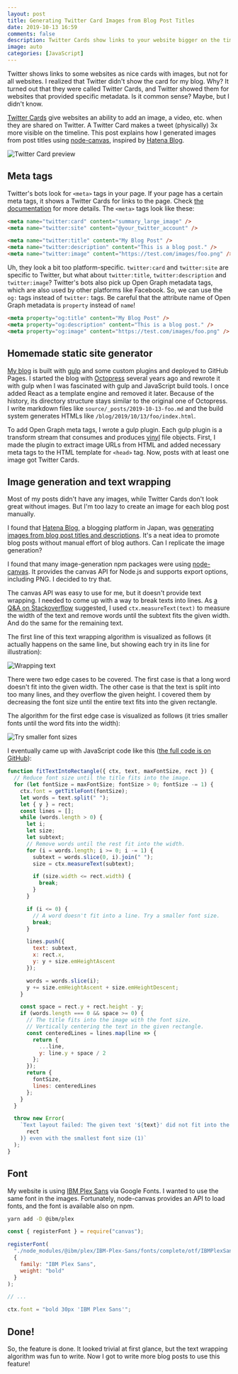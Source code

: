 ```yaml
---
layout: post
title: Generating Twitter Card Images from Blog Post Titles
date: 2019-10-13 16:59
comments: false
description: Twitter Cards show links to your website bigger on the timeline. This post explains how I generated images for Twitter Cards from blog post titles using node-canvas, inspired by Hatena Blog.
image: auto
categories: [JavaScript]
---
```


Twitter shows links to some websites as nice cards with images, but not for all websites. I realized that Twitter didn't show the card for my blog. Why? It turned out that they were called Twitter Cards, and Twitter showed them for websites that provided specific metadata. Is it common sense? Maybe, but I didn't know.

[Twitter Cards](https://developer.twitter.com/en/docs/tweets/optimize-with-cards/overview/abouts-cards) give websites an ability to add an image, a video, etc. when they are shared on Twitter. A Twitter Card makes a tweet (physically) 3x more visible on the timeline. This post explains how I generated images from post titles using [node-canvas](https://github.com/Automattic/node-canvas), inspired by [Hatena Blog](https://hatenablog.com/).

![Twitter Card preview](/images/twitter-card.png)

## Meta tags

Twitter's bots look for `<meta>` tags in your page. If your page has a certain meta tags, it shows a Twitter Cards for links to the page. Check [the documentation](https://developer.twitter.com/en/docs/tweets/optimize-with-cards/overview/abouts-cards) for more details. The `<meta>` tags look like these:

```html
<meta name="twitter:card" content="summary_large_image" />
<meta name="twitter:site" content="@your_twitter_account" />

<meta name="twitter:title" content="My Blog Post" />
<meta name="twitter:description" content="This is a blog post." />
<meta name="twitter:image" content="https://test.com/images/foo.png" />
```

Uh, they look a bit too platform-specific. `twitter:card` and `twitter:site` are specific to Twitter, but what about `twitter:title`, `twitter:description` and `twitter:image`? Twitter's bots also pick up Open Graph metadata tags, which are also used by other platforms like Facebook. So, we can use the `og:` tags instead of `twitter:` tags. Be careful that the attribute name of Open Graph metadata is `property` instead of `name`!

```html
<meta property="og:title" content="My Blog Post" />
<meta property="og:description" content="This is a blog post." />
<meta property="og:image" content="https://test.com/images/foo.png" />
```

## Homemade static site generator

[My blog](https://github.com/shuhei/shuhei.github.com) is built with [gulp](https://github.com/gulpjs/gulp) and some custom plugins and deployed to GitHub Pages. I started the blog with [Octopress](https://github.com/octopress/octopress) several years ago and rewrote it with gulp when I was fascinated with gulp and JavaScript build tools. I once added React as a template engine and removed it later. Because of the history, its directory structure stays similar to the original one of Octopress. I write markdown files like `source/_posts/2019-10-13-foo.md` and the build system generates HTMLs like `/blog/2019/10/13/foo/index.html`.

To add Open Graph meta tags, I wrote a gulp plugin. Each gulp plugin is a transform stream that consumes and produces [vinyl](https://github.com/gulpjs/vinyl) file objects. First, I made the plugin to extract image URLs from HTML and added necessary meta tags to the HTML template for `<head>` tag. Now, posts with at least one image got Twitter Cards.

## Image generation and text wrapping

Most of my posts didn't have any images, while Twitter Cards don't look great without images. But I'm too lazy to create an image for each blog post manually.

I found that [Hatena Blog](https://hatenablog.com/), a blogging platform in Japan, was [generating images from blog post titles and descriptions](https://twitter.com/search?q=%23%E3%81%AF%E3%81%A6%E3%81%AA%E3%83%96%E3%83%AD%E3%82%B0). It's a neat idea to promote blog posts without manual effort of blog authors. Can I replicate the image generation?

I found that many image-generation npm packages were using [node-canvas](https://github.com/Automattic/node-canvas). It provides the canvas API for Node.js and supports export options, including PNG. I decided to try that.

The canvas API was easy to use for me, but it doesn't provide text wrapping. I needed to come up with a way to break texts into lines. As [a Q&A on Stackoverflow](https://stackoverflow.com/questions/2936112/text-wrap-in-a-canvas-element) suggested, I used `ctx.measureText(text)` to measure the width of the text and remove words until the subtext fits the given width. And do the same for the remaining text.

The first line of this text wrapping algorithm is visualized as follows (it actually happens on the same line, but showing each try in its line for illustration):

![Wrapping text](/images/twitter-card-image-line-break.png)

There were two edge cases to be covered. The first case is that a long word doesn't fit into the given width. The other case is that the text is split into too many lines, and they overflow the given height. I covered them by decreasing the font size until the entire text fits into the given rectangle.

The algorithm for the first edge case is visualized as follows (it tries smaller fonts until the word fits into the width):

![Try smaller font sizes](/images/twitter-card-image-font-sizes.png)

I eventually came up with JavaScript code like this ([the full code is on GitHub](https://github.com/shuhei/shuhei.github.com/blob/f30cb5cd85a4ef35a4fb73d94a01da44e03ae116/plugins/title-image.js)):

```js
function fitTextIntoRectangle({ ctx, text, maxFontSize, rect }) {
  // Reduce font size until the title fits into the image.
  for (let fontSize = maxFontSize; fontSize > 0; fontSize -= 1) {
    ctx.font = getTitleFont(fontSize);
    let words = text.split(" ");
    let { y } = rect;
    const lines = [];
    while (words.length > 0) {
      let i;
      let size;
      let subtext;
      // Remove words until the rest fit into the width.
      for (i = words.length; i >= 0; i -= 1) {
        subtext = words.slice(0, i).join(" ");
        size = ctx.measureText(subtext);

        if (size.width <= rect.width) {
          break;
        }
      }

      if (i <= 0) {
        // A word doesn't fit into a line. Try a smaller font size.
        break;
      }

      lines.push({
        text: subtext,
        x: rect.x,
        y: y + size.emHeightAscent
      });

      words = words.slice(i);
      y += size.emHeightAscent + size.emHeightDescent;
    }

    const space = rect.y + rect.height - y;
    if (words.length === 0 && space >= 0) {
      // The title fits into the image with the font size.
      // Vertically centering the text in the given rectangle.
      const centeredLines = lines.map(line => {
        return {
          ...line,
          y: line.y + space / 2
        };
      });
      return {
        fontSize,
        lines: centeredLines
      };
    }
  }

  throw new Error(
    `Text layout failed: The given text '${text}' did not fit into the given rectangle ${JSON.stringify(
      rect
    )} even with the smallest font size (1)`
  );
}
```

## Font

My website is using [IBM Plex Sans](https://fonts.google.com/specimen/IBM+Plex+Sans) via Google Fonts. I wanted to use the same font in the images. Fortunately, node-canvas provides an API to load fonts, and the font is available also on npm.

```sh
yarn add -D @ibm/plex
```

```js
const { registerFont } = require("canvas");

registerFont(
  "./node_modules/@ibm/plex/IBM-Plex-Sans/fonts/complete/otf/IBMPlexSans-Bold.otf",
  {
    family: "IBM Plex Sans",
    weight: "bold"
  }
);

// ...

ctx.font = "bold 30px 'IBM Plex Sans'";
```

## Done!

So, the feature is done. It looked trivial at first glance, but the text wrapping algorithm was fun to write. Now I got to write more blog posts to use this feature!
